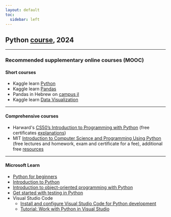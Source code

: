 ```yaml
---
layout: default
toc:
  sidebar: left
---
```


## Python [course](/suppl/python/python2024), 2024

---

### Recommended supplementary online courses (MOOC)
#### Short courses
* Kaggle learn [Python](https://www.kaggle.com/learn/python)
* Kaggle learn [Pandas](https://www.kaggle.com/learn/pandas)
* Pandas in Hebrew on [campus il](https://campus.gov.il/course/cs-gov-cs-data-dataintro101-he)
* Kaggle learn [Data Visualization](https://www.kaggle.com/learn/data-visualization)

---

#### Comprehensive courses
* Harward's [CS50’s Introduction to Programming with Python](https://cs50.harvard.edu/python/2022/)
(free certificates [explanations](https://www.classcentral.com/report/cs50-free-certificate/))
* MIT [Introduction to Computer Science and Programming Using Python](https://www.edx.org/learn/computer-science/massachusetts-institute-of-technology-introduction-to-computer-science-and-programming-using-python)
  (free lectures and homework, exam and certificate for a fee),
additional free [resources](https://ocw.mit.edu/courses/6-0001-introduction-to-computer-science-and-programming-in-python-fall-2016/) 

---

#### Microsoft Learn
* [Python for beginners](https://learn.microsoft.com/en-us/training/paths/beginner-python/)
* [Introduction to Python](https://learn.microsoft.com/en-us/training/modules/intro-to-python/)
* [Introduction to object-oriented programming with Python](https://learn.microsoft.com/en-us/training/modules/python-object-oriented-programming/)
* [Get started with testing in Python](https://learn.microsoft.com/en-us/training/modules/python-get-started-testing/)
* Visual Studio Code
  * [Install and configure Visual Studio Code for Python development](https://learn.microsoft.com/en-us/training/modules/python-install-vscode/)
  * [Tutorial: Work with Python in Visual Studio](https://learn.microsoft.com/en-us/visualstudio/python/tutorial-working-with-python-in-visual-studio-step-01-create-project)